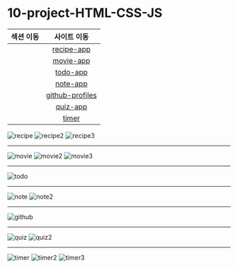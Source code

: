 # 10-project-HTML-CSS-JS

| 섹션 이동 |                                            사이트 이동                                             |
| :-------: | :------------------------------------------------------------------------------------------------: |
|           |      [recipe-app](https://jihoon-0330.github.io/10-project-HTML-CSS-JS/recipe-app/index.html)      |
|           |       [movie-app](https://jihoon-0330.github.io/10-project-HTML-CSS-JS/movie-app/index.html)       |
|           |        [todo-app](https://jihoon-0330.github.io/10-project-HTML-CSS-JS/todo-app/index.html)        |
|           |        [note-app](https://jihoon-0330.github.io/10-project-HTML-CSS-JS/note-app/index.html)        |
|           | [github-profiles](https://jihoon-0330.github.io/10-project-HTML-CSS-JS/github-profiles/index.html) |
|           |        [quiz-app](https://jihoon-0330.github.io/10-project-HTML-CSS-JS/quiz-app/index.html)        |
|           |           [timer](https://jihoon-0330.github.io/10-project-HTML-CSS-JS/timer/index.html)           |

![recipe](https://user-images.githubusercontent.com/58219394/104454176-cc1a9580-55e8-11eb-8c82-a0d8248095bf.png)
![recipe2](https://user-images.githubusercontent.com/58219394/104454173-cae96880-55e8-11eb-9a79-ebbffd33d2a1.png)
![recipe3](https://user-images.githubusercontent.com/58219394/104454166-c8870e80-55e8-11eb-9381-1d78e197be08.png)

---

![movie](https://user-images.githubusercontent.com/58219394/104451928-97f1a580-55e5-11eb-93fb-66ac1a3d3387.png)
![movie2](https://user-images.githubusercontent.com/58219394/104451923-96c07880-55e5-11eb-9b49-a5c3c15a04e6.png)
![movie3](https://user-images.githubusercontent.com/58219394/104451918-945e1e80-55e5-11eb-94ec-801a4bde11f7.png)

---

![todo](https://user-images.githubusercontent.com/58219394/104447343-fa937300-55de-11eb-8bc2-384b5d67421d.png)

---

![note](https://user-images.githubusercontent.com/58219394/104446747-40037080-55de-11eb-9370-9ca3f903f77f.png)
![note2](https://user-images.githubusercontent.com/58219394/104446743-3ed24380-55de-11eb-85be-c9dc4d14e95f.png)

---

![github](https://user-images.githubusercontent.com/58219394/104440842-3249ed00-55d6-11eb-8c39-45f6c004bacd.png)

---

![quiz](https://user-images.githubusercontent.com/58219394/104440164-5a851c00-55d5-11eb-8b15-3837c5b14fe4.png)
![quiz2](https://user-images.githubusercontent.com/58219394/104440159-5953ef00-55d5-11eb-9125-1c4ddc1253b6.png)

---

![timer](https://user-images.githubusercontent.com/58219394/104440191-64a71a80-55d5-11eb-80f7-71ae1599da76.png)
![timer2](https://user-images.githubusercontent.com/58219394/104440176-607afd00-55d5-11eb-91c1-b3a9953f9686.png)
![timer3](https://user-images.githubusercontent.com/58219394/104440167-5b1db280-55d5-11eb-89b8-390d16673ab5.png)
